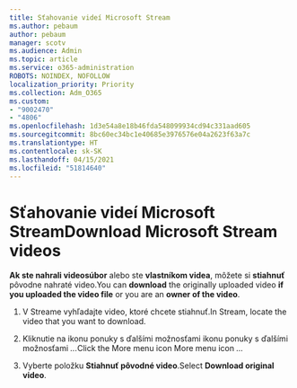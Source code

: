 ```yaml
---
title: Sťahovanie videí Microsoft Stream
ms.author: pebaum
author: pebaum
manager: scotv
ms.audience: Admin
ms.topic: article
ms.service: o365-administration
ROBOTS: NOINDEX, NOFOLLOW
localization_priority: Priority
ms.collection: Adm_O365
ms.custom:
- "9002470"
- "4806"
ms.openlocfilehash: 1d3e54a8e18b46fda548099934cd94c331aad605
ms.sourcegitcommit: 8bc60ec34bc1e40685e3976576e04a2623f63a7c
ms.translationtype: HT
ms.contentlocale: sk-SK
ms.lasthandoff: 04/15/2021
ms.locfileid: "51814640"
---
```

# <a name="download-microsoft-stream-videos"></a><span data-ttu-id="04977-102">Sťahovanie videí Microsoft Stream</span><span class="sxs-lookup"><span data-stu-id="04977-102">Download Microsoft Stream videos</span></span>

<span data-ttu-id="04977-103">**Ak ste nahrali videosúbor** alebo ste **vlastníkom videa**, môžete si **stiahnuť** pôvodne nahraté video.</span><span class="sxs-lookup"><span data-stu-id="04977-103">You can **download** the originally uploaded video **if you uploaded the video file** or you are an **owner of the video**.</span></span>

1. <span data-ttu-id="04977-104">V Streame vyhľadajte video, ktoré chcete stiahnuť.</span><span class="sxs-lookup"><span data-stu-id="04977-104">In Stream, locate the video that you want to download.</span></span>

2. <span data-ttu-id="04977-105">Kliknutie na ikonu ponuky s ďalšími možnosťami ikonu ponuky s ďalšími možnosťami *...*</span><span class="sxs-lookup"><span data-stu-id="04977-105">Click the More menu icon More menu icon *...*</span></span>

3. <span data-ttu-id="04977-106">Vyberte položku **Stiahnuť pôvodné video**.</span><span class="sxs-lookup"><span data-stu-id="04977-106">Select **Download original video**.</span></span>

